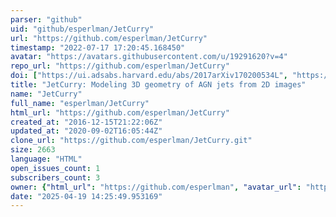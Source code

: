 ```yaml
---
parser: "github"
uid: "github/esperlman/JetCurry"
url: "https://github.com/esperlman/JetCurry"
timestamp: "2022-07-17 17:20:45.168450"
avatar: "https://avatars.githubusercontent.com/u/19291620?v=4"
repo_url: "https://github.com/esperlman/JetCurry"
doi: ["https://ui.adsabs.harvard.edu/abs/2017arXiv170200534L", "https://ui.adsabs.harvard.edu/abs/2017ascl.soft02005K/abstract"]
title: "JetCurry: Modeling 3D geometry of AGN jets from 2D images"
name: "JetCurry"
full_name: "esperlman/JetCurry"
html_url: "https://github.com/esperlman/JetCurry"
created_at: "2016-12-15T21:22:06Z"
updated_at: "2020-09-02T16:05:44Z"
clone_url: "https://github.com/esperlman/JetCurry.git"
size: 2663
language: "HTML"
open_issues_count: 1
subscribers_count: 3
owner: {"html_url": "https://github.com/esperlman", "avatar_url": "https://avatars.githubusercontent.com/u/19291620?v=4", "login": "esperlman", "type": "User"}
date: "2025-04-19 14:25:49.953169"
---
```

